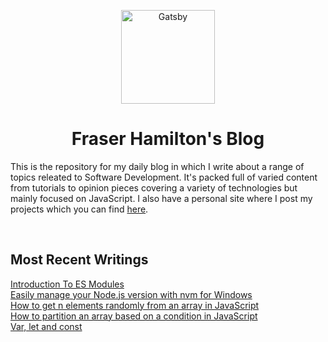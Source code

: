 <p align="center">
  <a href="https://blog.fraserhamilton.dev/">
    <img alt="Gatsby" src="https://fraserhamilton.dev/saturated2.png" width="150" />
  </a>
</p>
<h1 align="center">
  Fraser Hamilton's Blog
</h1>

This is the repository for my daily blog in which I write about a range of topics releated to Software Development. It's packed full of varied content from tutorials to opinion pieces covering a variety of technologies but mainly focused on JavaScript. I also have a personal site where I post my projects which you can find [here](https://fraserhamilton.dev/).

<br/>

## Most Recent Writings
[Introduction To ES Modules](https://blog.fraserhamilton.dev/introduction-to-es-modules/)
<br/>
[Easily manage your Node.js version with nvm for Windows](https://blog.fraserhamilton.dev/managing-node-version-with-nvm-windows/)
<br/>
[How to get n elements randomly from an array in JavaScript](https://blog.fraserhamilton.dev/how-to-get-n-elements-randomly-from-array-javascript/)
<br/>
[How to partition an array based on a condition in JavaScript](https://blog.fraserhamilton.dev/how-to-partition-an-array-in-javascript/)
<br/>
[Var, let and const](https://blog.fraserhamilton.dev/let-const-var/)
